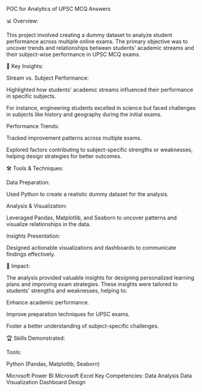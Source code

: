POC for Analytics of UPSC MCQ Answers

📊 Overview:

This project involved creating a dummy dataset to analyze student performance across multiple online exams. The primary objective was to uncover trends and relationships between students' academic streams and their subject-wise performance in UPSC MCQ exams.

🎯 Key Insights:

Stream vs. Subject Performance:

Highlighted how students' academic streams influenced their performance in specific subjects.

For instance, engineering students excelled in science but faced challenges in subjects like history and geography during the initial exams.

Performance Trends:

Tracked improvement patterns across multiple exams.

Explored factors contributing to subject-specific strengths or weaknesses, helping design strategies for better outcomes.

🛠 Tools & Techniques:

Data Preparation:

Used Python to create a realistic dummy dataset for the analysis.

Analysis & Visualization:

Leveraged Pandas, Matplotlib, and Seaborn to uncover patterns and visualize relationships in the data.

Insights Presentation:

Designed actionable visualizations and dashboards to communicate findings effectively.

🚀 Impact:

The analysis provided valuable insights for designing personalized learning plans and improving exam strategies. These insights were tailored to students' strengths and weaknesses, helping to:

Enhance academic performance.

Improve preparation techniques for UPSC exams.

Foster a better understanding of subject-specific challenges.

🏆 Skills Demonstrated:

Tools:

Python (Pandas, Matplotlib, Seaborn)

Microsoft Power BI
Microsoft Excel
Key Competencies:
Data Analysis
Data Visualization
Dashboard Design
